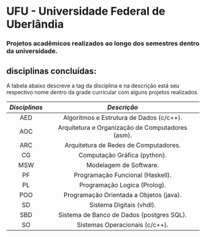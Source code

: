 # UFU - Universidade Federal de Uberlândia

### Projetos acadêmicos realizados ao longo dos semestres dentro da universidade.  

## disciplinas concluídas:

A tabela abaixo descreve a tag da disciplina e na descrição está seu respectivo nome dentro da grade curricular com alguns projetos realizados.

*Disciplinas* | *Descrição*
:---------:   | :----------:
AED           | Algoritmos e Estrutura de Dados (c/c++).
AOC           | Arquitetura e Organização de Computadores (asm).
ARC	      | Arquitetura de Redes de Computadores.
CG            | Computação Gráfica (python).
MSW           | Modelagem de Software.
PF            | Programação Funcional (Haskell).
PL            | Programação Logica (Prolog).
POO           | Programação Orientada a Objetos (java).
SD            | Sistema Digitais (vhdl).
SBD           | Sistema de Banco de Dados (postgres SQL).
SO            | Sistemas Operacionais (c/c++).
